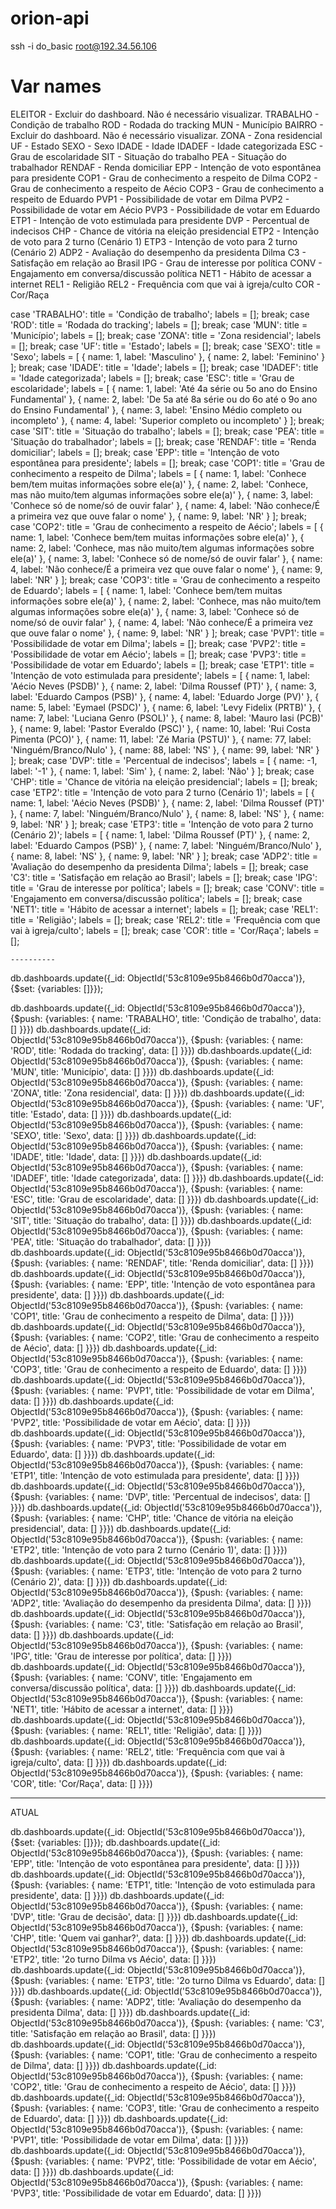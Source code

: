 orion-api
=========

ssh -i do_basic root@192.34.56.106

# Var names

ELEITOR - Excluir do dashboard. Não é necessário visualizar.
TRABALHO - Condição de trabalho
ROD - Rodada do tracking
MUN - Município
BAIRRO - Excluir do dashboard. Não é necessário visualizar.
ZONA - Zona residencial
UF - Estado
SEXO - Sexo
IDADE - Idade
IDADEF - Idade categorizada
ESC - Grau de escolaridade
SIT - Situação do trabalho
PEA - Situação do trabalhador
RENDAF - Renda domiciliar
EPP - Intenção de voto espontânea para presidente
COP1 - Grau de conhecimento a respeito de Dilma
COP2 - Grau de conhecimento a respeito de Aécio
COP3 - Grau de conhecimento a respeito de Eduardo
PVP1 - Possibilidade de votar em Dilma
PVP2 - Possibilidade de votar em Aécio
PVP3 - Possibilidade de votar em Eduardo
ETP1 - Intenção de voto estimulada para presidente
DVP - Percentual de indecisos
CHP - Chance de vitória na eleição presidencial
ETP2 - Intenção de voto para 2 turno (Cenário 1)
ETP3 - Intenção de voto para 2 turno (Cenário 2)
ADP2 - Avaliação do desempenho da presidenta Dilma
C3 - Satisfação em relação ao Brasil
IPG - Grau de interesse por política
CONV - Engajamento em conversa/discussão política
NET1 - Hábito de acessar a internet
REL1 - Religião
REL2 - Frequência com que vai à igreja/culto
COR - Cor/Raça



case 'TRABALHO':
    title = 'Condição de trabalho';
    labels = [];
    break;
case 'ROD':
    title = 'Rodada do tracking';
    labels = [];
    break;
case 'MUN':
    title = 'Município';
    labels = [];
    break;
case 'ZONA':
    title = 'Zona residencial';
    labels = [];
    break;
case 'UF':
    title = 'Estado';
    labels = [];
    break;
case 'SEXO':
    title = 'Sexo';
    labels = [ { name: 1, label: 'Masculino' }, { name: 2, label: 'Feminino' } ];
    break;
case 'IDADE':
    title = 'Idade';
    labels = [];
    break;
case 'IDADEF':
    title = 'Idade categorizada';
    labels = [];
    break;
case 'ESC':
    title = 'Grau de escolaridade';
    labels = [ { name: 1, label: 'Até 4a série ou 5o ano do Ensino Fundamental' },
  { name: 2, label: 'De 5a até 8a série ou do 6o até o 9o ano do Ensino Fundamental' },
  { name: 3, label: 'Ensino Médio completo ou incompleto' },
  { name: 4, label: 'Superior completo ou incompleto' } ];
  break;
case 'SIT':
    title = 'Situação do trabalho';
    labels = [];
    break;
case 'PEA':
    title = 'Situação do trabalhador';
    labels = [];
    break;
case 'RENDAF':
    title = 'Renda domiciliar';
    labels = [];
    break;
case 'EPP':
    title = 'Intenção de voto espontânea para presidente';
    labels = [];
    break;
case 'COP1':
    title = 'Grau de conhecimento a respeito de Dilma';
    labels = [
        { name: 1, label: 'Conhece bem/tem muitas informações sobre ele(a)' },
        { name: 2, label: 'Conhece, mas não muito/tem algumas informações sobre ele(a)' },
        { name: 3, label: 'Conhece só de nome/só de ouvir falar' },
        { name: 4, label: 'Não conhece/É a primeira vez que ouve falar o nome' },
        { name: 9, label: 'NR' }
      ];
      break;
case 'COP2':
    title = 'Grau de conhecimento a respeito de Aécio';
    labels = [
        { name: 1, label: 'Conhece bem/tem muitas informações sobre ele(a)' },
        { name: 2, label: 'Conhece, mas não muito/tem algumas informações sobre ele(a)' },
        { name: 3, label: 'Conhece só de nome/só de ouvir falar' },
        { name: 4, label: 'Não conhece/É a primeira vez que ouve falar o nome' },
        { name: 9, label: 'NR' }
      ];
      break;
case 'COP3':
    title = 'Grau de conhecimento a respeito de Eduardo';
    labels = [
        { name: 1, label: 'Conhece bem/tem muitas informações sobre ele(a)' },
        { name: 2, label: 'Conhece, mas não muito/tem algumas informações sobre ele(a)' },
        { name: 3, label: 'Conhece só de nome/só de ouvir falar' },
        { name: 4, label: 'Não conhece/É a primeira vez que ouve falar o nome' },
        { name: 9, label: 'NR' }
      ];
      break;
case 'PVP1':
    title = 'Possibilidade de votar em Dilma';
    labels = [];
    break;
case 'PVP2':
    title = 'Possibilidade de votar em Aécio';
    labels = [];
    break;
case 'PVP3':
    title = 'Possibilidade de votar em Eduardo';
    labels = [];
    break;
case 'ETP1':
    title = 'Intenção de voto estimulada para presidente';
    labels = [ { name: 1, label: 'Aécio Neves (PSDB)' },
  { name: 2, label: 'Dilma Roussef (PT)' },
  { name: 3, label: 'Eduardo Campos (PSB)' },
  { name: 4, label: 'Eduardo Jorge (PV)' },
  { name: 5, label: 'Eymael (PSDC)' },
  { name: 6, label: 'Levy Fidelix (PRTB)' },
  { name: 7, label: 'Luciana Genro (PSOL)' },
  { name: 8, label: 'Mauro Iasi (PCB)' },
  { name: 9, label: 'Pastor Everaldo (PSC)' },
  { name: 10, label: 'Rui Costa Pimenta (PCO)' },
  { name: 11, label: 'Zé Maria (PSTU)' },
  { name: 77, label: 'Ninguém/Branco/Nulo' },
  { name: 88, label: 'NS' },
  { name: 99, label: 'NR' } ];
  break;
case 'DVP':
    title = 'Percentual de indecisos';
    labels = [ { name: -1, label: '-1' },
  { name: 1, label: 'Sim' },
  { name: 2, label: 'Não' } ];
  break;
case 'CHP':
    title = 'Chance de vitória na eleição presidencial';
    labels = [];
    break;
case 'ETP2':
    title = 'Intenção de voto para 2 turno (Cenário 1)';
    labels = [ { name: 1, label: 'Aécio Neves (PSDB)' },
  { name: 2, label: 'Dilma Roussef (PT)' },
  { name: 7, label: 'Ninguém/Branco/Nulo' },
  { name: 8, label: 'NS' },
  { name: 9, label: 'NR' } ];
  break;
case 'ETP3':
    title = 'Intenção de voto para 2 turno (Cenário 2)';
    labels = [ { name: 1, label: 'Dilma Roussef (PT)' },
  { name: 2, label: 'Eduardo Campos (PSB)' },
  { name: 7, label: 'Ninguém/Branco/Nulo' },
  { name: 8, label: 'NS' },
  { name: 9, label: 'NR' } ];
  break;
case 'ADP2':
    title = 'Avaliação do desempenho da presidenta Dilma';
    labels = [];
    break;
case 'C3':
    title = 'Satisfação em relação ao Brasil';
    labels = [];
    break;
case 'IPG':
    title = 'Grau de interesse por política';
    labels = [];
    break;
case 'CONV':
    title = 'Engajamento em conversa/discussão política';
    labels = [];
    break;
case 'NET1':
    title = 'Hábito de acessar a internet';
    labels = [];
    break;
case 'REL1':
    title = 'Religião';
    labels = [];
    break;
case 'REL2':
    title = 'Frequência com que vai à igreja/culto';
    labels = [];
    break;
case 'COR':
    title = 'Cor/Raça';
    labels = [];



    ----------

db.dashboards.update({_id: ObjectId('53c8109e95b8466b0d70acca')}, {$set: {variables: []}});

db.dashboards.update({_id: ObjectId('53c8109e95b8466b0d70acca')}, {$push: {variables: { name: 'TRABALHO', title: 'Condição de trabalho', data: [] }}})
db.dashboards.update({_id: ObjectId('53c8109e95b8466b0d70acca')}, {$push: {variables: { name: 'ROD', title: 'Rodada do tracking', data: [] }}})
db.dashboards.update({_id: ObjectId('53c8109e95b8466b0d70acca')}, {$push: {variables: { name: 'MUN', title: 'Município', data: [] }}})
db.dashboards.update({_id: ObjectId('53c8109e95b8466b0d70acca')}, {$push: {variables: { name: 'ZONA', title: 'Zona residencial', data: [] }}})
db.dashboards.update({_id: ObjectId('53c8109e95b8466b0d70acca')}, {$push: {variables: { name: 'UF', title: 'Estado', data: [] }}})
db.dashboards.update({_id: ObjectId('53c8109e95b8466b0d70acca')}, {$push: {variables: { name: 'SEXO', title: 'Sexo', data: [] }}})
db.dashboards.update({_id: ObjectId('53c8109e95b8466b0d70acca')}, {$push: {variables: { name: 'IDADE', title: 'Idade', data: [] }}})
db.dashboards.update({_id: ObjectId('53c8109e95b8466b0d70acca')}, {$push: {variables: { name: 'IDADEF', title: 'Idade categorizada', data: [] }}})
db.dashboards.update({_id: ObjectId('53c8109e95b8466b0d70acca')}, {$push: {variables: { name: 'ESC', title: 'Grau de escolaridade', data: [] }}})
db.dashboards.update({_id: ObjectId('53c8109e95b8466b0d70acca')}, {$push: {variables: { name: 'SIT', title: 'Situação do trabalho', data: [] }}})
db.dashboards.update({_id: ObjectId('53c8109e95b8466b0d70acca')}, {$push: {variables: { name: 'PEA', title: 'Situação do trabalhador', data: [] }}})
db.dashboards.update({_id: ObjectId('53c8109e95b8466b0d70acca')}, {$push: {variables: { name: 'RENDAF', title: 'Renda domiciliar', data: [] }}})
db.dashboards.update({_id: ObjectId('53c8109e95b8466b0d70acca')}, {$push: {variables: { name: 'EPP', title: 'Intenção de voto espontânea para presidente', data: [] }}})
db.dashboards.update({_id: ObjectId('53c8109e95b8466b0d70acca')}, {$push: {variables: { name: 'COP1', title: 'Grau de conhecimento a respeito de Dilma', data: [] }}})
db.dashboards.update({_id: ObjectId('53c8109e95b8466b0d70acca')}, {$push: {variables: { name: 'COP2', title: 'Grau de conhecimento a respeito de Aécio', data: [] }}})
db.dashboards.update({_id: ObjectId('53c8109e95b8466b0d70acca')}, {$push: {variables: { name: 'COP3', title: 'Grau de conhecimento a respeito de Eduardo', data: [] }}})
db.dashboards.update({_id: ObjectId('53c8109e95b8466b0d70acca')}, {$push: {variables: { name: 'PVP1', title: 'Possibilidade de votar em Dilma', data: [] }}})
db.dashboards.update({_id: ObjectId('53c8109e95b8466b0d70acca')}, {$push: {variables: { name: 'PVP2', title: 'Possibilidade de votar em Aécio', data: [] }}})
db.dashboards.update({_id: ObjectId('53c8109e95b8466b0d70acca')}, {$push: {variables: { name: 'PVP3', title: 'Possibilidade de votar em Eduardo', data: [] }}})
db.dashboards.update({_id: ObjectId('53c8109e95b8466b0d70acca')}, {$push: {variables: { name: 'ETP1', title: 'Intenção de voto estimulada para presidente', data: [] }}})
db.dashboards.update({_id: ObjectId('53c8109e95b8466b0d70acca')}, {$push: {variables: { name: 'DVP', title: 'Percentual de indecisos', data: [] }}})
db.dashboards.update({_id: ObjectId('53c8109e95b8466b0d70acca')}, {$push: {variables: { name: 'CHP', title: 'Chance de vitória na eleição presidencial', data: [] }}})
db.dashboards.update({_id: ObjectId('53c8109e95b8466b0d70acca')}, {$push: {variables: { name: 'ETP2', title: 'Intenção de voto para 2 turno (Cenário 1)', data: [] }}})
db.dashboards.update({_id: ObjectId('53c8109e95b8466b0d70acca')}, {$push: {variables: { name: 'ETP3', title: 'Intenção de voto para 2 turno (Cenário 2)', data: [] }}})
db.dashboards.update({_id: ObjectId('53c8109e95b8466b0d70acca')}, {$push: {variables: { name: 'ADP2', title: 'Avaliação do desempenho da presidenta Dilma', data: [] }}})
db.dashboards.update({_id: ObjectId('53c8109e95b8466b0d70acca')}, {$push: {variables: { name: 'C3', title: 'Satisfação em relação ao Brasil', data: [] }}})
db.dashboards.update({_id: ObjectId('53c8109e95b8466b0d70acca')}, {$push: {variables: { name: 'IPG', title: 'Grau de interesse por política', data: [] }}})
db.dashboards.update({_id: ObjectId('53c8109e95b8466b0d70acca')}, {$push: {variables: { name: 'CONV', title: 'Engajamento em conversa/discussão política', data: [] }}})
db.dashboards.update({_id: ObjectId('53c8109e95b8466b0d70acca')}, {$push: {variables: { name: 'NET1', title: 'Hábito de acessar a internet', data: [] }}})
db.dashboards.update({_id: ObjectId('53c8109e95b8466b0d70acca')}, {$push: {variables: { name: 'REL1', title: 'Religião', data: [] }}})
db.dashboards.update({_id: ObjectId('53c8109e95b8466b0d70acca')}, {$push: {variables: { name: 'REL2', title: 'Frequência com que vai à igreja/culto', data: [] }}})
db.dashboards.update({_id: ObjectId('53c8109e95b8466b0d70acca')}, {$push: {variables: { name: 'COR', title: 'Cor/Raça', data: [] }}})


----


ATUAL

db.dashboards.update({_id: ObjectId('53c8109e95b8466b0d70acca')}, {$set: {variables: []}});
db.dashboards.update({_id: ObjectId('53c8109e95b8466b0d70acca')}, {$push: {variables: { name: 'EPP', title: 'Intenção de voto espontânea para presidente', data: [] }}})
db.dashboards.update({_id: ObjectId('53c8109e95b8466b0d70acca')}, {$push: {variables: { name: 'ETP1', title: 'Intenção de voto estimulada para presidente', data: [] }}})
db.dashboards.update({_id: ObjectId('53c8109e95b8466b0d70acca')}, {$push: {variables: { name: 'DVP', title: 'Grau de decisão', data: [] }}})
db.dashboards.update({_id: ObjectId('53c8109e95b8466b0d70acca')}, {$push: {variables: { name: 'CHP', title: 'Quem vai ganhar?', data: [] }}})
db.dashboards.update({_id: ObjectId('53c8109e95b8466b0d70acca')}, {$push: {variables: { name: 'ETP2', title: '2o turno Dilma vs Aécio', data: [] }}})
db.dashboards.update({_id: ObjectId('53c8109e95b8466b0d70acca')}, {$push: {variables: { name: 'ETP3', title: '2o turno Dilma vs Eduardo', data: [] }}})
db.dashboards.update({_id: ObjectId('53c8109e95b8466b0d70acca')}, {$push: {variables: { name: 'ADP2', title: 'Avaliação do desempenho da presidenta Dilma', data: [] }}})
db.dashboards.update({_id: ObjectId('53c8109e95b8466b0d70acca')}, {$push: {variables: { name: 'C3', title: 'Satisfação em relação ao Brasil', data: [] }}})
db.dashboards.update({_id: ObjectId('53c8109e95b8466b0d70acca')}, {$push: {variables: { name: 'COP1', title: 'Grau de conhecimento a respeito de Dilma', data: [] }}})
db.dashboards.update({_id: ObjectId('53c8109e95b8466b0d70acca')}, {$push: {variables: { name: 'COP2', title: 'Grau de conhecimento a respeito de Aécio', data: [] }}})
db.dashboards.update({_id: ObjectId('53c8109e95b8466b0d70acca')}, {$push: {variables: { name: 'COP3', title: 'Grau de conhecimento a respeito de Eduardo', data: [] }}})
db.dashboards.update({_id: ObjectId('53c8109e95b8466b0d70acca')}, {$push: {variables: { name: 'PVP1', title: 'Possibilidade de votar em Dilma', data: [] }}})
db.dashboards.update({_id: ObjectId('53c8109e95b8466b0d70acca')}, {$push: {variables: { name: 'PVP2', title: 'Possibilidade de votar em Aécio', data: [] }}})
db.dashboards.update({_id: ObjectId('53c8109e95b8466b0d70acca')}, {$push: {variables: { name: 'PVP3', title: 'Possibilidade de votar em Eduardo', data: [] }}})
